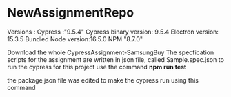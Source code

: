 # NewAssignmentRepo

Versions : 
Cypress :"9.5.4"
Cypress binary version: 9.5.4
Electron version: 15.3.5
Bundled Node version:16.5.0
NPM "8.7.0"


Download the whole CypressAssignment-SamsungBuy
The specfication scripts for the assignment are written in json file, called Sample.spec.json 
to run the cypress for this project use the command **npm run test**

the package json file was edited to make the cypress run using this command
